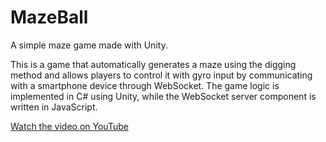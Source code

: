 # MazeBall

A simple maze game made with Unity.

This is a game that automatically generates a maze using the digging method and allows players to control it with gyro input by communicating with a smartphone device through WebSocket. The game logic is implemented in C# using Unity, while the WebSocket server component is written in JavaScript.

[Watch the video on YouTube](https://youtu.be/o8Btnpy0kGs)